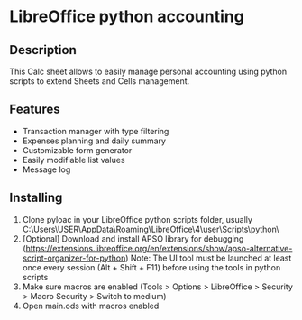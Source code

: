 # LibreOffice python accounting
## Description
This Calc sheet allows to easily manage personal accounting using python scripts to extend Sheets and Cells management.
## Features
 - Transaction manager with type filtering
 - Expenses planning and daily summary
 - Customizable form generator
 - Easily modifiable list values
 - Message log
## Installing
1. Clone pyloac in your LibreOffice python scripts folder, usually C:\Users\USER\AppData\Roaming\LibreOffice\4\user\Scripts\python\
2. [Optional] Download and install APSO library for debugging (https://extensions.libreoffice.org/en/extensions/show/apso-alternative-script-organizer-for-python)
   Note: The UI tool must be launched at least once every session (Alt + Shift + F11) before using the tools in python scripts
3. Make sure macros are enabled (Tools > Options > LibreOffice > Security > Macro Security > Switch to medium)
4. Open main.ods with macros enabled 
